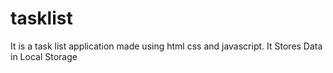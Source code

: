 # tasklist
It is a task list application made using html css and javascript.
It Stores Data in Local Storage
